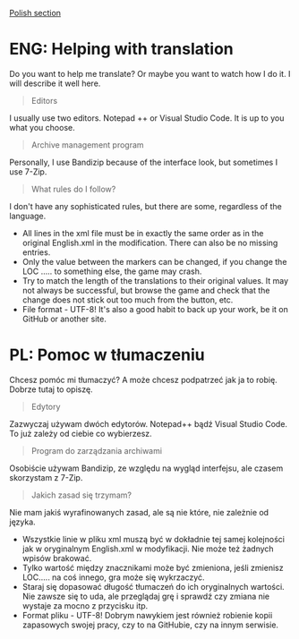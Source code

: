 [Polish section](docs/Editing.md#pl-pomoc-w-tłumaczeniu)
# ENG: Helping with translation
Do you want to help me translate? Or maybe you want to watch how I do it. I will describe it well here.
> Editors

I usually use two editors. Notepad ++ or Visual Studio Code. It is up to you what you choose.
> Archive management program

 Personally, I use Bandizip because of the interface look, but sometimes I use 7-Zip.
> What rules do I follow?

I don't have any sophisticated rules, but there are some, regardless of the language.
 - All lines in the xml file must be in exactly the same order as in the original English.xml in the modification. There can also be no missing entries.
 - Only the value between the markers can be changed, if you change the LOC ..... to something else, the game may crash.
 - Try to match the length of the translations to their original values. It may not always be successful, but browse the game and check that the change does not stick out too much from the button, etc.
 - File format - UTF-8!
It's also a good habit to back up your work, be it on GitHub or another site.

# PL: Pomoc w tłumaczeniu
Chcesz pomóc mi tłumaczyć? A może chcesz podpatrzeć jak ja to robię. Dobrze tutaj to opiszę.
> Edytory

 Zazwyczaj używam dwóch edytorów. Notepad++ bądź Visual Studio Code. To już zależy od ciebie co wybierzesz.
> Program do zarządzania archiwami

 Osobiście używam Bandizip, ze względu na wygląd interfejsu, ale czasem skorzystam z 7-Zip.
> Jakich zasad się trzymam?

 Nie mam jakiś wyrafinowanych zasad, ale są nie które, nie zależnie od języka.
 - Wszystkie linie w pliku xml muszą być w dokładnie tej samej kolejności jak w oryginalnym English.xml w modyfikacji. Nie może też żadnych wpisów brakować.
 - Tylko wartość między znacznikami może być zmieniona, jeśli zmienisz LOC..... na coś innego, gra może się wykrzaczyć.
 - Staraj się dopasować długość tłumaczeń do ich oryginalnych wartości. Nie zawsze się to uda, ale przeglądaj grę i sprawdź czy zmiana nie wystaje za mocno z przycisku itp.
 - Format pliku - UTF-8!
 Dobrym nawykiem jest również robienie kopii zapasowych swojej pracy, czy to na GitHubie, czy na innym serwisie.
